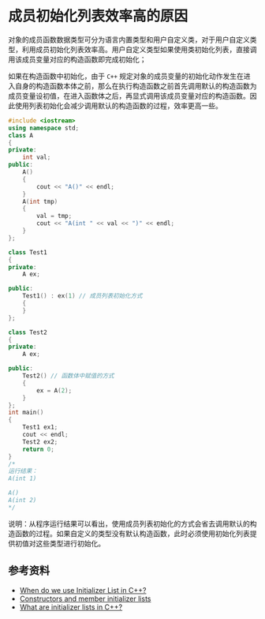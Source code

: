 # 成员初始化列表效率高的原因

对象的成员函数数据类型可分为语言内置类型和用户自定义类，对于用户自定义类型，利用成员初始化列表效率高。用户自定义类型如果使用类初始化列表，直接调用该成员变量对应的构造函数即完成初始化；

如果在构造函数中初始化，由于 `C++` 规定对象的成员变量的初始化动作发生在进入自身的构造函数本体之前，那么在执行构造函数之前首先调用默认的构造函数为成员变量设初值，在进入函数体之后，再显式调用该成员变量对应的构造函数。因此使用列表初始化会减少调用默认的构造函数的过程，效率更高一些。

```cpp
#include <iostream>
using namespace std;
class A
{
private:
    int val;
public:
    A()
    {
        cout << "A()" << endl;
    }
    A(int tmp)
    {
        val = tmp;
        cout << "A(int " << val << ")" << endl;
    }
};

class Test1
{
private:
    A ex;

public:
    Test1() : ex(1) // 成员列表初始化方式
    {
    }
};

class Test2
{
private:
    A ex;

public:
    Test2() // 函数体中赋值的方式
    {
        ex = A(2);
    }
};
int main()
{
    Test1 ex1;
    cout << endl;
    Test2 ex2;
    return 0;
}
/*
运行结果：
A(int 1)

A()
A(int 2)
*/
```

说明：从程序运行结果可以看出，使用成员列表初始化的方式会省去调用默认的构造函数的过程。如果自定义的类型没有默认构造函数，此时必须使用初始化列表提供初值对这些类型进行初始化。

## 参考资料

- [When do we use Initializer List in C++?](https://www.geeksforgeeks.org/when-do-we-use-initializer-list-in-c/)
- [Constructors and member initializer lists](https://en.cppreference.com/w/cpp/language/constructor)
- [What are initializer lists in C++?](https://www.educative.io/answers/what-are-initializer-lists-in-cpp)
